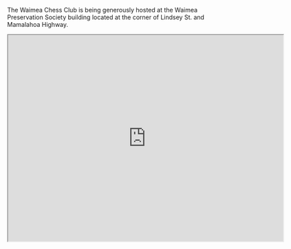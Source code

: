 The Waimea Chess Club is being generously hosted at the Waimea Preservation Society building located at the corner of Lindsey St. and Mamalahoa Highway.

<iframe src="https://www.google.com/maps/d/u/0/embed?mid=1W8l91wIlIsoyvaN80o75L4r2DcZTWY8&ehbc=2E312F" width="640" height="480" />